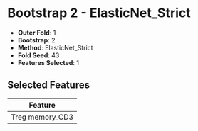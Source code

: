 # Bootstrap 2 - ElasticNet_Strict

- **Outer Fold**: 1
- **Bootstrap**: 2
- **Method**: ElasticNet_Strict
- **Fold Seed**: 43
- **Features Selected**: 1

## Selected Features

| Feature |
|---------|
| Treg memory_CD3 |
